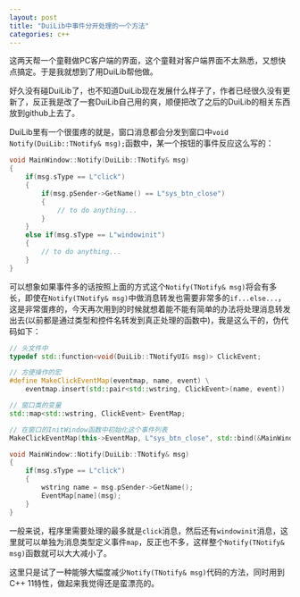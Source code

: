 ```yaml
---
layout: post
title: "DuiLib中事件分开处理的一个方法"
categories: c++
---
```


这两天帮一个童鞋做PC客户端的界面，这个童鞋对客户端界面不太熟悉，又想快点搞定。于是我就想到了用DuiLib帮他做。

好久没有碰DuiLib了，也不知道DuiLib现在发展什么样子了，作者已经很久没有更新了，反正我是改了一套DuiLib自己用的爽，顺便把改了之后的DuiLib的相关东西放到github上去了。

DuiLib里有一个很蛋疼的就是，窗口消息都会分发到窗口中```void Notify(DuiLib::TNotify& msg);```函数中，某一个按钮的事件反应这么写的：  

``` c++
void MainWindow::Notify(DuiLib::TNotify& msg)
{
	if(msg.sType == L"click")
	{
		if(msg.pSender->GetName() == L"sys_btn_close")
		{
			// to do anything...
		}
	}
	else if(msg.sType == L"windowinit")
	{
		// to do anything...
	}
}
```

可以想象如果事件多的话按照上面的方式这个```Notify(TNotify& msg)```将会有多长，即使在```Notify(TNotify& msg)```中做消息转发也需要非常多的```if...else...```，这是非常蛋疼的，今天再次用到的时候就想着能不能有简单的办法将处理消息转发出去(以前都是通过类型和控件名转发到真正处理的函数中)，我是这么干的，伪代码如下：   

``` c++
// 头文件中
typedef std::function<void(DuiLib::TNotifyUI& msg)> ClickEvent;

// 方便操作的宏
#define MakeClickEventMap(eventmap, name, event) \
	eventmap.insert(std::pair<std::wstring, ClickEvent>(name, event))

// 窗口类的变量
std::map<std::wstring, ClickEvent> EventMap;

// 在窗口的InitWindow函数中初始化这个事件列表
MakeClickEventMap(this->EventMap, L"sys_btn_close", std::bind(&MainWindow::CloseWindow, this, std::tr1::placeholders::_1));

void MainWindow::Notify(DuiLib::TNotify& msg)
{
	if(msg.sType == L"click")
	{
		wstring name = msg.pSender->GetName();
		EventMap[name](msg);
	}
}
```  

一般来说，程序里需要处理的最多就是```click```消息，然后还有```windowinit```消息，这里就可以单独为消息类型定义事件```map```，反正也不多，这样整个```Notify(TNotify& msg)```函数就可以大大减小了。

这里只是试了一种能够大幅度减少```Notify(TNotify& msg)```代码的方法，同时用到C++ 11特性，做起来我觉得还是蛮漂亮的。